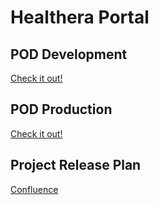 
# Healthera Portal

## POD Development
[Check it out!](https://pod.84r.co)

## POD Production
[Check it out!](https://pod.healthera.co.uk)

## Project Release Plan
[Confluence](https://healthera.atlassian.net/wiki/spaces/HEALTHERA/pages/3473435/POD+Release+Plan)


